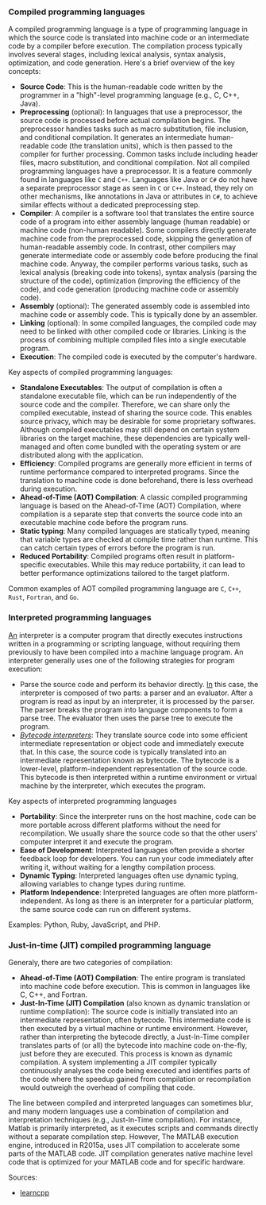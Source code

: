 ### Compiled programming languages

A compiled programming language is a type of programming language in which the source code is translated into machine code or an intermediate code by a compiler before execution. The compilation process typically involves several stages, including lexical analysis, syntax analysis, optimization, and code generation. Here's a brief overview of the key concepts:

- **Source Code**: This is the human-readable code written by the programmer in a "high"-level programming language (e.g., C, C++, Java).
- **Preprocessing** (optional): In languages that use a preprocessor, the source code is processed before actual compilation begins. The preprocessor handles tasks such as macro substitution, file inclusion, and conditional compilation. It generates an intermediate human-readable code (the translation units), which is then passed to the compiler for further processing. Common tasks include including header files, macro substitution, and conditional compilation. Not all compiled programming languages have a preprocessor. It is a feature commonly found in languages like `C` and `C++`. Languages like Java or `C#` do not have a separate preprocessor stage as seen in `C` or `C++`. Instead, they rely on other mechanisms, like annotations in Java or attributes in `C#`, to achieve similar effects without a dedicated preprocessing step.
- **Compiler**: A compiler is a software tool that translates the entire source code of a program into either assembly language (human readable) or machine code (non-human readable). Some compilers directly generate machine code from the preprocessed code, skipping the generation of human-readable assembly code. In contrast, other compilers may generate intermediate code or assembly code before producing the final machine code. Anyway, the compiler performs various tasks, such as lexical analysis (breaking code into tokens), syntax analysis (parsing the structure of the code), optimization (improving the efficiency of the code), and code generation (producing machine code or assembly code).
- **Assembly** (optional): The generated assembly code is assembled into machine code or assembly code. This is typically done by an assembler.
- **Linking** (optional): In some compiled languages, the compiled code may need to be linked with other compiled code or libraries. Linking is the process of combining multiple compiled files into a single executable program.
- **Execution**: The compiled code is executed by the computer's hardware.

Key aspects of compiled programming languages:

- **Standalone Executables**: The output of compilation is often a standalone executable file, which can be run independently of the source code and the compiler. Therefore, we can share only the compiled executable, instead of sharing the source code. This enables source privacy, which may be desirable for some proprietary softwares. Although compiled executables may still depend on certain system libraries on the target machine, these dependencies are typically well-managed and often come bundled with the operating system or are distributed along with the application.
- **Efficiency**: Compiled programs are generally more efficient in terms of runtime performance compared to interpreted programs. Since the translation to machine code is done beforehand, there is less overhead during execution.
- **Ahead-of-Time (AOT) Compilation**: A classic compiled programming language is based on the Ahead-of-Time (AOT) Compilation, where compilation is a separate step that converts the source code into an executable machine code before the program runs.
- **Static typing**: Many compiled languages are statically typed, meaning that variable types are checked at compile time rather than runtime. This can catch certain types of errors before the program is run.
- **Reduced Portability**: Compiled programs often result in platform-specific executables. While this may reduce portability, it can lead to better performance optimizations tailored to the target platform.

Common examples of AOT compiled programming language are `C`, `C++`, `Rust`, `Fortran`, and `Go`.


### Interpreted programming languages

[An][2] interpreter is a computer program that directly executes instructions written in a programming or scripting language, without requiring them previously to have been compiled into a machine language program. An interpreter generally uses one of the following strategies for program execution:

- Parse the source code and perform its behavior directly. [In][3] this case, the interpreter is composed of two parts: a parser and an evaluator. After a program is read as input by an interpreter, it is processed by the parser. The parser breaks the program into language components to form a parse tree. The evaluator then uses the parse tree to execute the program.
- [*Bytecode interpreters*][4]: They translate source code into some efficient intermediate representation or object code and immediately execute that. In this case, the source code is typically translated into an intermediate representation known as bytecode. The bytecode is a lower-level, platform-independent representation of the source code. This bytecode is then interpreted within a runtime environment or virtual machine by the interpreter, which executes the program.

Key aspects of interpreted programming languages

- **Portability**: Since the interpreter runs on the host machine, code can be more portable across different platforms without the need for recompilation. We usually share the source code so that the other users' computer interpret it and execute the program.
- **Ease of Development**: Interpreted languages often provide a shorter feedback loop for developers. You can run your code immediately after writing it, without waiting for a lengthy compilation process.
- **Dynamic Typing**: Interpreted languages often use dynamic typing, allowing variables to change types during runtime.
- **Platform Independence**: Interpreted languages are often more platform-independent. As long as there is an interpreter for a particular platform, the same source code can run on different systems.

Examples: Python, Ruby, JavaScript, and PHP.

### Just-in-time (JIT) compiled programming language

Generaly, there are two categories of compilation:

- **Ahead-of-Time (AOT) Compilation**: The entire program is translated into machine code before execution. This is common in languages like C, C++, and Fortran.
- **Just-In-Time (JIT) Compilation** (also known as dynamic translation or runtime compilation): The source code is initially translated into an intermediate representation, often bytecode. This intermediate code is then executed by a virtual machine or runtime environment. However, rather than interpreting the bytecode directly, a Just-In-Time compiler translates parts of (or all) the bytecode into machine code on-the-fly, just before they are executed. This process is known as dynamic compilation. A system implementing a JIT compiler typically continuously analyses the code being executed and identifies parts of the code where the speedup gained from compilation or recompilation would outweigh the overhead of compiling that code.

The line between compiled and interpreted languages can sometimes blur, and many modern languages use a combination of compilation and interpretation techniques (e.g., Just-In-Time compilation). For instance, Matlab is primarily interpreted, as it executes scripts and commands directly without a separate compilation step. However, The MATLAB execution engine, introduced in R2015a, uses JIT compilation to accelerate some parts of the MATLAB code. JIT compilation generates native machine level code that is optimized for your MATLAB code and for specific hardware.

Sources:

- [learncpp][1]

[1]: https://www.learncpp.com/cpp-tutorial/introduction-to-programming-languages/
[2]: https://en.wikipedia.org/wiki/Interpreter_(computing)
[3]: https://en.wikipedia.org/wiki/Programming_language_implementation#Interpreter
[4]: https://en.wikipedia.org/wiki/Interpreter_(computing)#Bytecode_interpreters